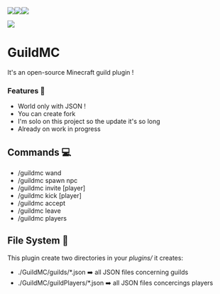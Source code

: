![](https://img.shields.io/badge/statut-wip-orange)![](https://camo.githubusercontent.com/1e1afbf8ba71a0ab08e157a1676290d154cc83e1/68747470733a2f2f696d672e736869656c64732e696f2f62616467652f747970652d6d6176656e2d7265642e737667)![](https://img.shields.io/badge/Advancement-10--15%25-red)

![](https://img.shields.io/badge/Minecraft-1.15.1-green)
# GuildMC
It's an open-source Minecraft guild plugin !
### Features 🔧

- World only with JSON !
- You can create fork
- I'm solo on this project so the update it's so long
- Already on work in progress

## Commands 💻
 - /guildmc wand 
 - /guildmc spawn npc
 - /guildmc invite [player]
 - /guildmc kick [player]
 - /guildmc accept
 - /guildmc leave
 - /guildmc players
## File System 💾
This plugin create two directories in your *plugins/*
it creates: 
- ./GuildMC/guilds/*.json ➡️ all JSON files concerning guilds
- ./GuildMC/guildPlayers/*.json  ➡️  all JSON files concercings players
